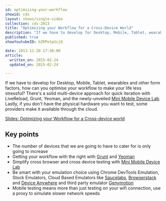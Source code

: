 ```yaml
---
id: optimizing-your-workflow
showid: cds
layout: shows/single-video
collection: cds-2013
title: "Optimizing your Workflow for a Cross-Device World"
description: "If we have to develop for Desktop, Mobile, Tablet, wearables and other form factors, how can you optimise your workflow to make your life less stressful?"
published: true
showYoutubeID: bZRPetpUcjQ

date: 2013-11-20 17:30:00
article:
  written_on: 2015-02-24
  updated_on: 2015-02-24

---
```


If we have to develop for Desktop, Mobile, Tablet, wearables and other form factors, how can you optimise your workflow to make your life less stressful? There's a solid multi-device approach for quick iteration with LiveReload, Grunt, Yeoman, and the newly-unveiled [Mini Mobile Device Lab](https://github.com/GoogleChrome/MiniMobileDeviceLab). Lastly, if you don't have the physical hardware you want to test, some providers make it available through the cloud.

[Slides: Optimizing your Workflow for a Cross-device world](http://gauntface.co.uk/presentations/chrome-dev-summit-2013/cross-device-workflow/#1)

## Key points

+  The number of devices that we are going to have to cater for is only going to increase
+  Getting your workflow with the right with [Grunt](http://gruntjs.com/) and [Yeoman](http://yeoman.io/)
+  Simplify cross browser and cross device testing with [Mini Mobile Device Lab](https://github.com/GoogleChrome/MiniMobileDeviceLab)
+  Be smart with your emulation choice using Chrome DevTools Emulation, Stock Emulators, Cloud Based Emulators like [Saucelabs](https://saucelabs.com/), [Browserstack](http://www.browserstack.com/) and [Device Anywhere](http://www.deviceanywhere.com/) and third party emulator [Genymotion](http://www.genymotion.com/)
+ Mobile testing means more than just testing on your wifi connection, use a proxy to simulate slower network speeds
